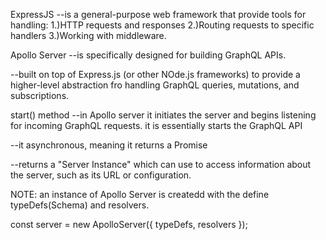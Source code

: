 ExpressJS 
--is a general-purpose web framework that provide tools for handling: 
1.)HTTP requests and responses
2.)Routing requests to specific handlers 
3.)Working with middleware.

Apollo Server
--is specifically designed for building GraphQL APIs.

--built on top of Express.js (or other NOde.js frameworks) to provide 
  a higher-level abstraction fro handling GraphQL queries, mutations,
  and subscriptions. 


start() method
--in Apollo server it initiates the server and begins listening for incoming GraphQL requests.
  it is essentially starts the GraphQL API

--it asynchronous, meaning it returns a Promise

--returns a "Server Instance"
  which can use to access information about the server, such as its URL or configuration.

NOTE:
 an instance of Apollo Server is createdd with the define typeDefs(Schema) and resolvers.

   const server = new ApolloServer({ typeDefs, resolvers  });
